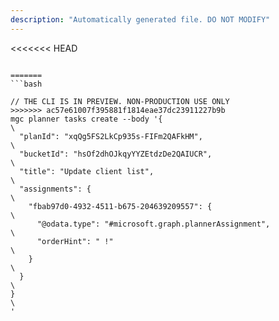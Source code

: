 ```yaml
---
description: "Automatically generated file. DO NOT MODIFY"
---
```


<<<<<<< HEAD
```cli

=======
```bash

// THE CLI IS IN PREVIEW. NON-PRODUCTION USE ONLY
>>>>>>> ac57e61007f395881f1814eae37dc23911227b9b
mgc planner tasks create --body '{\
  "planId": "xqQg5FS2LkCp935s-FIFm2QAFkHM",\
  "bucketId": "hsOf2dhOJkqyYYZEtdzDe2QAIUCR",\
  "title": "Update client list",\
  "assignments": {\
    "fbab97d0-4932-4511-b675-204639209557": {\
      "@odata.type": "#microsoft.graph.plannerAssignment",\
      "orderHint": " !"\
    }\
  }\
}\
'

```